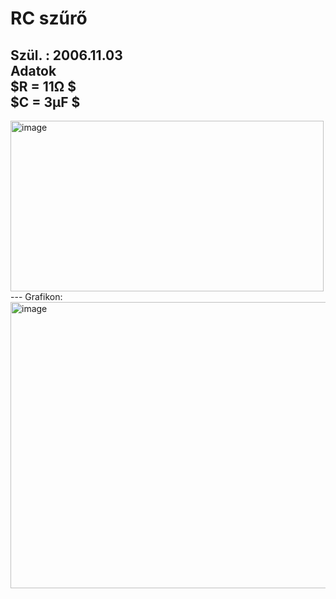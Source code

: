 # RC szűrő    
Szül. : 2006.11.03    
**Adatok**     
$R = 11Ω $    
$C = 3μF $   
---   
<img width="501" height="273" alt="image" src="https://github.com/user-attachments/assets/e2c512dc-48a8-4a0c-a65f-4669173fd6be" />   
---    
Grafikon:
<img width="747" height="458" alt="image" src="https://github.com/user-attachments/assets/f16e5944-ef67-4e84-bf5b-8e8bfec5570b" />


